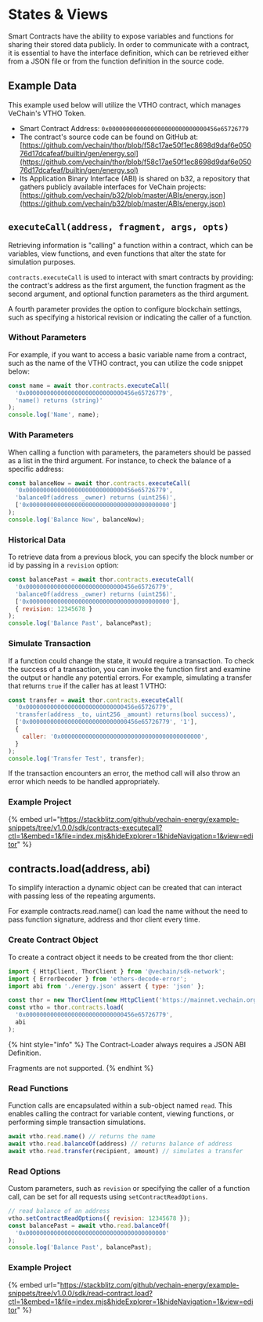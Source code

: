 # States & Views

Smart Contracts have the ability to expose variables and functions for sharing their stored data publicly. In order to communicate with a contract, it is essential to have the interface definition, which can be retrieved either from a JSON file or from the function definition in the source code.

## Example Data

This example used below will utilize the VTHO contract, which manages VeChain's VTHO Token.

* Smart Contract Address: `0x0000000000000000000000000000456e65726779`
* The contract's source code can be found on GitHub at: [https://github.com/vechain/thor/blob/f58c17ae50f1ec8698d9daf6e05076d17dcafeaf/builtin/gen/energy.sol](https://github.com/vechain/thor/blob/f58c17ae50f1ec8698d9daf6e05076d17dcafeaf/builtin/gen/energy.sol)
* Its Application Binary Interface (ABI) is shared on b32, a repository that gathers publicly available interfaces for VeChain projects: [https://github.com/vechain/b32/blob/master/ABIs/energy.json](https://github.com/vechain/b32/blob/master/ABIs/energy.json)

## `executeCall(address, fragment, args, opts)`

Retrieving information is "calling" a function within a contract, which can be variables, view functions, and even functions that alter the state for simulation purposes.

`contracts.executeCall` is used to interact with smart contracts by providing: the contract's address as the first argument, the function fragment as the second argument, and optional function parameters as the third argument.

A fourth parameter provides the option to configure blockchain settings, such as specifying a historical revision or indicating the caller of a function.

### Without Parameters

For example, if you want to access a basic variable name from a contract, such as the name of the VTHO contract, you can utilize the code snippet below:

```js
const name = await thor.contracts.executeCall(
  '0x0000000000000000000000000000456e65726779',
  'name() returns (string)'
);
console.log('Name', name);
```

### With Parameters

When calling a function with parameters, the parameters should be passed as a list in the third argument. For instance, to check the balance of a specific address:

```js
const balanceNow = await thor.contracts.executeCall(
  '0x0000000000000000000000000000456e65726779',
  'balanceOf(address _owner) returns (uint256)',
  ['0x0000000000000000000000000000000000000000']
);
console.log('Balance Now', balanceNow);
```

### Historical Data

To retrieve data from a previous block, you can specify the block number or id by passing in a `revision` option:

```js
const balancePast = await thor.contracts.executeCall(
  '0x0000000000000000000000000000456e65726779',
  'balanceOf(address _owner) returns (uint256)',
  ['0x0000000000000000000000000000000000000000'],
  { revision: 12345678 }
);
console.log('Balance Past', balancePast);
```

### Simulate Transaction

If a function could change the state, it would require a transaction. To check the success of a transaction, you can invoke the function first and examine the output or handle any potential errors. For example, simulating a transfer that returns `true` if the caller has at least 1 VTHO:

```js
const transfer = await thor.contracts.executeCall(
  '0x0000000000000000000000000000456e65726779',
  'transfer(address _to, uint256 _amount) returns(bool success)',
  ['0x0000000000000000000000000000456e65726779', '1'],
  {
    caller: '0x0000000000000000000000000000000000000000',
  }
);
console.log('Transfer Test', transfer);
```

If the transaction encounters an error, the method call will also throw an error which needs to be handled appropriately.

### Example Project

{% embed url="https://stackblitz.com/github/vechain-energy/example-snippets/tree/v1.0.0/sdk/contracts-executecall?ctl=1&embed=1&file=index.mjs&hideExplorer=1&hideNavigation=1&view=editor" %}

## contracts.load(address, abi)

To simplify interaction a dynamic object can be created that can interact with passing less of the repeating arguments.

For example contracts.read.name() can load the name without the need to pass function signature, address and thor client every time.

### Create Contract Object

To create a contract object it needs to be created from the thor client:

```javascript
import { HttpClient, ThorClient } from '@vechain/sdk-network';
import { ErrorDecoder } from 'ethers-decode-error';
import abi from './energy.json' assert { type: 'json' };

const thor = new ThorClient(new HttpClient('https://mainnet.vechain.org'));
const vtho = thor.contracts.load(
  '0x0000000000000000000000000000456e65726779',
  abi
);

```

{% hint style="info" %}
The Contract-Loader always requires a JSON ABI Definition.

Fragments are not supported.
{% endhint %}

### Read Functions

Function calls are encapsulated within a sub-object named `read`. This enables calling the contract for variable content, viewing functions, or performing simple transaction simulations.&#x20;

```javascript
await vtho.read.name() // returns the name
await vtho.read.balanceOf(address) // returns balance of address
await vtho.read.transfer(recipient, amount) // simulates a transfer 
```

### Read Options

Custom parameters, such as `revision` or specifying the caller of a function call, can be set for all requests using `setContractReadOptions`.

```javascript
// read balance of an address
vtho.setContractReadOptions({ revision: 12345678 });
const balancePast = await vtho.read.balanceOf(
  '0x0000000000000000000000000000000000000000'
);
console.log('Balance Past', balancePast);
```

### Example Project

{% embed url="https://stackblitz.com/github/vechain-energy/example-snippets/tree/v1.0.0/sdk/read-contract.load?ctl=1&embed=1&file=index.mjs&hideExplorer=1&hideNavigation=1&view=editor" %}
